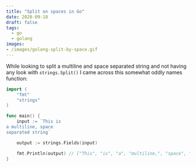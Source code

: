 ```yaml
---
title: "Split on spaces in Go"
date: 2020-09-18
draft: false
tags:
  - go
  - golang
images:
- /images/golang-split-by-space.gif
---
```


While looking to split a multiline and space separated string and not having any look with `strings.Split()` I came across this somewhat oddly names function:

```go
import (
    "fmt"
    "strings"
)

func main() {
    input := `This is 
a multiline, space 
separated string`

    output := strings.Fields(input)

    fmt.Println(output) // ["This", "is", "a", "multiline,", "space", "separated", "string"]
}
```